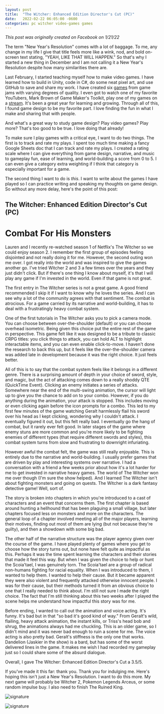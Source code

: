 ```yaml
---
layout: post
title:  "The Witcher: Enhanced Edition Director's Cut (PC)"
date:   2022-02-22 06:05:00 -0600
categories: pc witcher video-games games
---
```

*This post was originally created on Facebook on 1/21/22*

The term "New Year's Resolution" comes with a lot of baggage. To me, any change in my life I give that title feels more like a wink, nod, and bold on-screen text stating, "YEAH, LIKE THAT WILL HAPPEN." So that's why I started a new thing in December and I am not calling it a New Year's Resolution despite how many similarities there are.

Last February, I started teaching myself how to make video games. I have learned how to build in Unity, code in C#, do some neat pixel art, and use GitHub to save and share my work. I have created six [games](https://cfhm.itch.io) from game jams with varying degrees of quality. I even got to watch one of my favorite YouTubers, Mark Brown of Game Maker's Toolkit, play one of my games on a [stream](https://youtu.be/qvRA_9W3UnI?t=1364). It's been a great year for learning and growing. Through all of this, I found game design to be my favorite part. I love finding the fun in what I make and sharing that with people. 

And what's a great way to study game design? Play video games? Play more? That's too good to be true. I love doing that already! 

To make sure I play games with a critical eye, I want to do two things. The first is to track and rate my plays. I spent too much time making a fancy Google Sheets doc that I can track and rate my plays. I created a rating scale where I can give everything from game design, narrative, and music to gameplay fun, ease of learning, and world-building a score from 0 to 5. I can even give a category extra weighting if I think that category is especially important for a game. 

The second thing I want to do is *this*. I want to write about the games I have played so I can practice writing and speaking my thoughts on game design. So without any more delay, here's the point of this post:

## The Witcher: Enhanced Edition Director's Cut (PC)

# Combat For His Monsters

Lauren and I recently re-watched season 1 of Netflix's The Witcher so we could enjoy season 2. I remember the first group of episodes feeling disjointed and not really doing it for me. However, the second outing won me over. I got really into the world and was inspired to give the games another go. I've tried Witcher 2 and 3 a few times over the years and they just didn't click. But if there's one thing I know about myself, it's that I will play any game if I'm invested in the world. Even if that game is not great.

The first entry in The Witcher series is not a great game. A good friend recommended I skip it if I want to know why he loves the series. And I can see why a lot of the community agrees with that sentiment. The combat is atrocious. For a game carried by its narrative and world-building, it has to deal with a frustratingly heavy combat system. 

One of the first tutorials in The Witcher asks you to pick a camera mode. You can choose between over-the-shoulder (default) or you can choose overhead isometric. Being given this choice put the entire rest of the game in perspective. This game felt like it was designed to be a tribute to classic CRPG titles: you click things to attack, you can hold ALT to highlight interactable items, and you can even enable click-to-move. I haven't done the research to back this up, but it feels like the over-the-shoulder camera was added late in development because it was the right choice. It just feels better. 

All of this is to say that the combat system feels like it belongs in a different genre. There is a surprising amount of depth in your choice of sword, style, and magic, but the act of attacking comes down to a really shoddy QTE (QuickTime Event). Clicking an enemy initiates a series of attacks. Somewhere near the end of the multi-swing animation, the cursor will light up to give you the chance to add on to your combo. However, if you do anything during the animation, your attack is stopped. This includes moving or even clicking again before the icon prompts for a combo. This led to my first few minutes of the game watching Geralt harmlessly flail his sword over his head as I kept clicking, wondering why I couldn't attack. I eventually figured it out, but this felt really bad. I eventually go the hang of combat, but it rarely ever felt good. In later stages of the game where enemy stuns are more common and you're more likely to be fighting enemies of different types (that require different swords and styles), this combat system turns from slow and frustrating to downright infuriating. 

However awful the combat felt, the game was still really enjoyable. This is entirely due to the narrative and world-building. I usually prefer games that are driven by play and interesting systems over narrative. I had a conversation with a friend a few weeks prior about how it's a lot harder for me to get invested in narrative heavy games. The world of The Witcher won me over though (I'm sure the show helped). And I learned The Witcher isn't about fighting monsters and going on quests. The Witcher is a dark fantasy detective game! Well, sort of. 

The story is broken into chapters in which you're introduced to a cast of characters and an event that concerns them. The first chapter is based around hunting a hellhound that has been plaguing a small village, but later chapters focused less on monsters and more on the characters. The general loop of a chapter involved meeting all of the major players, learning their motives, finding out most of them are lying (but not because they're guilty), and then a showdown with some big bad. 

The other half of the narrative structure was the player agency given over the course of the game. I have played plenty of games where you get to choose how the story turns out, but none have felt quite as impactful as this. Perhaps it was the time spent learning the characters and their stories that made it feel this way. But when I was given the choice to help or hunt the Scoia'tael, I was genuinely torn. The Scoia'tael are a group of radical non-humans fighting for racial equality. When I was introduced to them, I wanted to help them. I wanted to help their cause. But it became apparent they were also violent and frequently attacked otherwise innocent people. I was for their cause, but their methods turned it from an obvious choice to one that I really needed to think about. I'm still not sure I made the right choice. The fact that I'm still thinking about this two weeks after I played the scene helps me understand how impactful this story was for me. 

Before ending, I wanted to call out the animation and voice acting. It's funny. It's bad but in that "so bad it's good kind of way." From Geralt's wild, flailing, heavy attack animation, the instant kills, or Triss's head bob and shrug, the animations always had me chuckling. This is an older game, so I didn't mind and it was never bad enough to ruin a scene for me. The voice acting is also pretty bad. Geralt's stiffness is the only one that works. Dandelion (Jaskier in the show) is a bard, but has some of the worst delivered lines in the game. It makes me wish I had recorded my gameplay just so I could share some of the absurd dialogue. 

Overall, I gave The Witcher: Enhanced Edition Director's Cut a 3.5/5. 

If you've made it this far: thank you. Thank you for indulging me. Here's hoping this isn't just a New Year's Resolution. I want to do this more. My next game will probably be Witcher 2, Pokemon Legends Arceus, or some random impulse buy. I also need to finish The Ruined King. 

<img src="{{site.baseurl}}/assets/signature01.png" alt="signature" >

![signature]({{site.baseurl}}/assets/signature01.png "signature")
